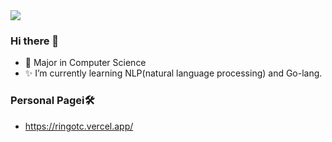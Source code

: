 <img src="https://github-readme-stats.vercel.app/api?username=ringotc&show_icons=true&icon_color=805AD5&text_color=718096&bg_color=ffffff&hide_title=true" />

### Hi there 👋
- 🎈 Major in Computer Science
- ✨ I’m currently learning NLP(natural language processing) and Go-lang.

### Personal Pagei🛠
- https://ringotc.vercel.app/
<!--
**RingoTC/RingoTC** is a ✨ _special_ ✨ repository because its `README.md` (this file) appears on your GitHub profile.

Here are some ideas to get you started:

- 🔭 I’m currently working on ...
- 🌱 I’m currently learning ...
- 👯 I’m looking to collaborate on ...
- 🤔 I’m looking for help with ...
- 💬 Ask me about ...
- 📫 How to reach me: ...
- 😄 Pronouns: ...
- ⚡ Fun fact: ...
-->
